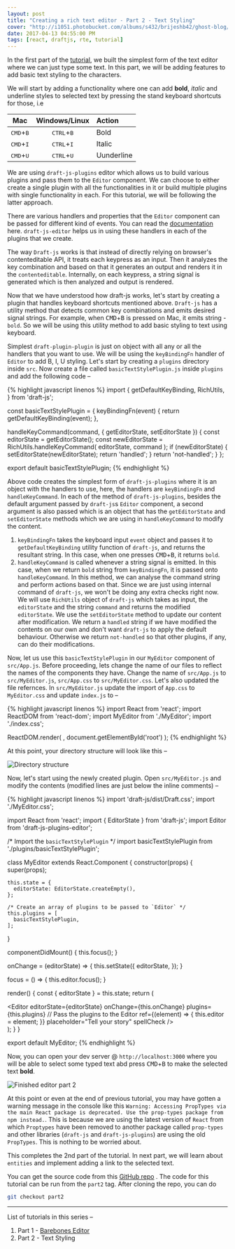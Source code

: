 ```yaml
---
layout: post
title: "Creating a rich text editor - Part 2 - Text Styling"
cover: "http://i1051.photobucket.com/albums/s432/brijeshb42/ghost-blog/2abfadcb-d409-41d8-8a73-d9c07f07141d.png"
date: 2017-04-13 04:55:00 PM
tags: [react, draftjs, rte, tutorial]
---
```


In the first part of the [tutorial](bitwiser.in/2017/04/11/creating-rte-barebones-editor.html), we built the simplest form of the text editor where we can just type some text. In this part, we will be adding features to add basic text styling to the characters.

We will start by adding a functionality where one can add **bold**, *italic* and underline styles to selected text by pressing the stand keyboard shortcuts for those, i.e

| Mac                         | Windows/Linux                 | Action     |
|:---------------------------:|:-----------------------------:|:-----------|
| <kbd>CMD</kbd>+<kbd>B</kbd> | <kbd>CTRL</kbd>+<kbd>B</kbd>  | Bold       |
| <kbd>CMD</kbd>+<kbd>I</kbd> | <kbd>CTRL</kbd>+<kbd>I</kbd>  | Italic     |
| <kbd>CMD</kbd>+<kbd>U</kbd> | <kbd>CTRL</kbd>+<kbd>U</kbd>  | Uunderline |

We are using `draft-js-plugins` editor which allows us to build various plugins and pass them to the `Editor` component. We can choose to either create a single plugin with all the functionalities in it or build multiple plugins with single functionality in each. For this tutorial, we will be following the latter approach.

There are various handlers and properties that the `Editor` component can be passed for different kind of events. You can read the [documentation](https://draftjs.org/docs/api-reference-editor.html#content) here. `draft-js-editor` helps us in using these handlers in each of the plugins that we create.

The way `Draft-js` works is that instead of directly relying on browser's contenteditable API, it treats each keypress as an input. Then it analyzes the key combination and based on that it generates an output and renders it in the `contenteditable`. Internally, on each keypress, a string signal is generated which is then analyzed and output is rendered.

Now that we have understood how draft-js works, let's start by creating a plugin that handles keyboard shortcuts mentioned above. `Draft-js` has a utility method that detects common key combinations and emits desired signal strings. For example, when <kbd>CMD</kbd>+<kbd>B</kbd> is pressed on Mac, it emits string - `bold`. So we will be using this utility method to add basic styling to text using keyboard.

Simplest `draft-plugin-plugin` is just on object with all any or all the handlers that you want to use. We will be using the `keyBindingFn` handler of `Editor` to add B, I, U styling. Let's start by creating a `plugins` directory inside `src`. Now create a file called `basicTextStylePlugin.js` inside `plugins` and add the following code –

{% highlight javascript linenos %}
import {
  getDefaultKeyBinding,
  RichUtils,
} from 'draft-js';

const basicTextStylePlugin = {
  keyBindingFn(event) {
    return getDefaultKeyBinding(event);
  },

  handleKeyCommand(command, { getEditorState, setEditorState }) {
    const editorState = getEditorState();
    const newEditorState = RichUtils.handleKeyCommand(
      editorState, command
    );
    if (newEditorState) {
      setEditorState(newEditorState);
      return 'handled';
    }
    return 'not-handled';
  }
};

export default basicTextStylePlugin;
{% endhighlight %}

Above code creates the simplest form of `draft-js-plugins` where it is an object with the handlers to use, here, the handlers are `keyBindingFn` and `handleKeyCommand`. In each of the method of `draft-js-plugins`, besides the default argument passed by `draft-js`s `Editor` component, a second argument is also passed which is an object that has the `getEditorState` and `setEditorState` methods which we are using in `handleKeyCommand` to modify the content.

1. `keyBindingFn` takes the keyboard input `event` object and passes it to `getDefaultKeyBinding` utility function of `draft-js`, and returns the resultant string. In this case, when one presses <kbd>CMD</kbd>+<kbd>B</kbd>, it returns `bold`.
2. `handleKeyCommand` is called whenever a string signal is emitted. In this case, when we return `bold` string from `keyBindingFn`, it is passed onto `handleKeyCommand`. In this method, we can analyse the command string and perform actions based on that. Since we are just using internal command of `draft-js`, we won't be doing any extra checks right now. We will use `RichUtils` object of `draft-js` which takes as input, the `editorState` and the string `command` and returns the modified `editorState`. We use the `setEditorState` method to update our content after modification. We return a `handled` string if we have modified the contents on our own and don't want `draft-js` to apply the default behaviour. Otherwise we return `not-handled` so that other plugins, if any, can do their modifications.

Now, let us use this `basicTextStylePlugin` in our `MyEditor` component of `src/App.js`. Before proceeding, lets change the name of our files to reflect the names of the components they have. Change the name of `src/App.js` to `src/MyEditor.js`, `src/App.css` to `src/MyEditor.css`. Let's also updated the file refernces. In `src/MyEditor.js` update the import of `App.css` to `MyEditor.css` and update `index.js` to –

{% highlight javascript linenos %}
import React from 'react';
import ReactDOM from 'react-dom';
import MyEditor from './MyEditor';
import './index.css';

ReactDOM.render(
  <MyEditor />,
  document.getElementById('root')
);
{% endhighlight %}

At this point, your directory structure will look like this –

![Directory structure](https://res.cloudinary.com/beetoo/image/upload/v1492080966/rte/part2.png)

Now, let's start using the newly created plugin. Open `src/MyEditor.js` and modify the contents (modified lines are just below the inline comments) –

{% highlight javascript linenos %}
import 'draft-js/dist/Draft.css';
import './MyEditor.css';

import React from 'react';
import { EditorState } from 'draft-js';
import Editor from 'draft-js-plugins-editor';

/* Import the `basicTextStylePlugin` */
import basicTextStylePlugin from './plugins/basicTextStylePlugin';

class MyEditor extends React.Component {
  constructor(props) {
    super(props);

    this.state = {
      editorState: EditorState.createEmpty(),
    };

    /* Create an array of plugins to be passed to `Editor` */
    this.plugins = [
      basicTextStylePlugin,
    ];
  }

  componentDidMount() {
    this.focus();
  }

  onChange = (editorState) => {
    this.setState({
      editorState,
    });
  }

  focus = () => {
    this.editor.focus();
  }

  render() {
    const { editorState } = this.state;
    return (
      <div className="editor" onClick={this.focus}>
        <Editor
          editorState={editorState}
          onChange={this.onChange}
          plugins={this.plugins} // Pass the plugins to the Editor
          ref={(element) => { this.editor = element; }}
          placeholder="Tell your story"
          spellCheck
        />
      </div>
    );
  }
}

export default MyEditor;
{% endhighlight %}

Now, you can open your dev server @ `http://localhost:3000` where you will be able to select some typed text abd press <kbd>CMD</kbd>+<kbd>B</kbd> to make the selected text **bold**.

![Finished editor part 2](https://res.cloudinary.com/beetoo/image/upload/v1492082450/rte/part2-editor.gif)

At this point or even at the end of previous tutorial, you may have gotten a warning message in the console like this `Warning: Accessing PropTypes via the main React package is deprecated. Use the prop-types package from npm instead.`. This is because we are using the latest version of `React` from which `Proptypes` have been removed to another package called `prop-types` and other libraries (`draft-js` and `draft-js-plugins`) are using the old `PropTypes`. This is nothing to be worried about.

This completes the 2nd part of the tutorial. In next part, we will learn about `entities` and implement adding a link to the selected text.

You can get the source code from this [GitHub repo](https://github.com/brijeshb42/draft-text-editor-tutorial) . The code for this tutorial can be run from the `part2` tag. After cloning the repo, you can do

```bash
git checkout part2
```

------

List of tutorials in this series –

1. Part 1 - [Barebones Editor](http://bitwiser.in/2017/04/11/creating-rte-barebones-editor.html)
2. Part 2 - Text Styling
